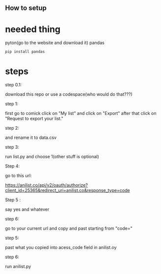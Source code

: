 ## How to setup

# needed thing

pyton(go to the website and download it)
pandas

```whatever shell u suing
pip install pandas
```

# steps

step 0.1:

download this repo or use a codespace(who would do that???)

step 1:

first go to comick click on "My list" and click on "Export" after that click on "Request to export your list." 

step 2: 

and rename it to data.csv

step 3:

run list.py and choose 1(other stuff is optional)

Step 4:

go to this url:

https://anilist.co/api/v2/oauth/authorize?client_id=25365&redirect_uri=anilist.co&response_type=code

Step 5 :

say yes and whatever

step 6:

go to your current url and copy and past starting from "code="

step 5: 

past what you copied into acess_code field in anilist.oy

step 6:

run anilist.py

